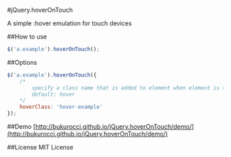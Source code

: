 #jQuery.hoverOnTouch

A simple :hover emulation for touch devices


##How to use
```javascript
$('a.example').hoverOnTouch();
```

##Options
```javascript
$('a.example').hoverOnTouch({
	/*
		specify a class name that is added to element when element is touched.
		default: hover
	*/
	hoverClass: 'hover-example' 
});
```

##Demo
[http://bukurocci.github.io/jQuery.hoverOnTouch/demo/](http://bukurocci.github.io/jQuery.hoverOnTouch/demo/)

##License
MIT License

